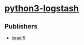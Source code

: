 # [python3-logstash](https://pypi.org/project/python3-logstash)



## Publishers
- [israelfl](https://pypi.org/user/israelfl)

